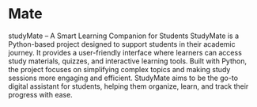# Mate
studyMate – A Smart Learning Companion for Students StudyMate is a Python-based project designed to support students in their academic journey. It provides a user-friendly interface where learners can access study materials, quizzes, and interactive learning tools. Built with Python, the project focuses on simplifying complex topics and making study sessions more engaging and efficient. StudyMate aims to be the go-to digital assistant for students, helping them organize, learn, and track their progress with ease.

